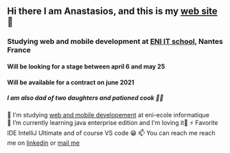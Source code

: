 ## Hi there I am Anastasios, and this is my [web site](https://www.anastasios-arvanitis.info) 👋
### Studying web and mobile development at [ENI IT school](https://www.eni-ecole.fr/), Nantes France 
#### Will be looking for a stage between april 6 and may 25
#### Will be available for a contract on june 2021 
##### I am also dad of two daughters and pationed cook 👨‍🍳



🔭 I'm studying [web and mobile developement](https://www.eni-ecole.fr/formation/developpeur-euse-web-et-web-mobile) at eni-ecole informatique  
🌱 I’m currently learning java enterprise edition and I'm loving it💜
⚡ Favorite IDE IntelliJ Ultimate and of course VS code 😁
📫 You can reach me reach me on [linkedin](https://www.linkedin.com/anastasiosarvanitis) or [mail me](contact@anastasios-arvanitis.info)

<!--
**AnastasiosArvanitis/AnastasiosArvanitis** is a ✨ _special_ ✨ repository because its `README.md` (this file) appears on your GitHub profile.

Here are some ideas to get you started:
- 👯 I’m looking to collaborate on ...
- 🤔 I’m looking for help with ...
- 💬 Ask me about ...
- 📫 How to reach me: ...
- 😄 Pronouns: ...
- ⚡ Fun fact: ...
-->
